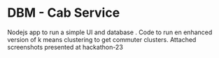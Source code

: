 # DBM - Cab Service
Nodejs app to run a simple UI and database . Code to run en enhanced version of k means clustering to get commuter clusters.
Attached screenshots presented at hackathon-23
